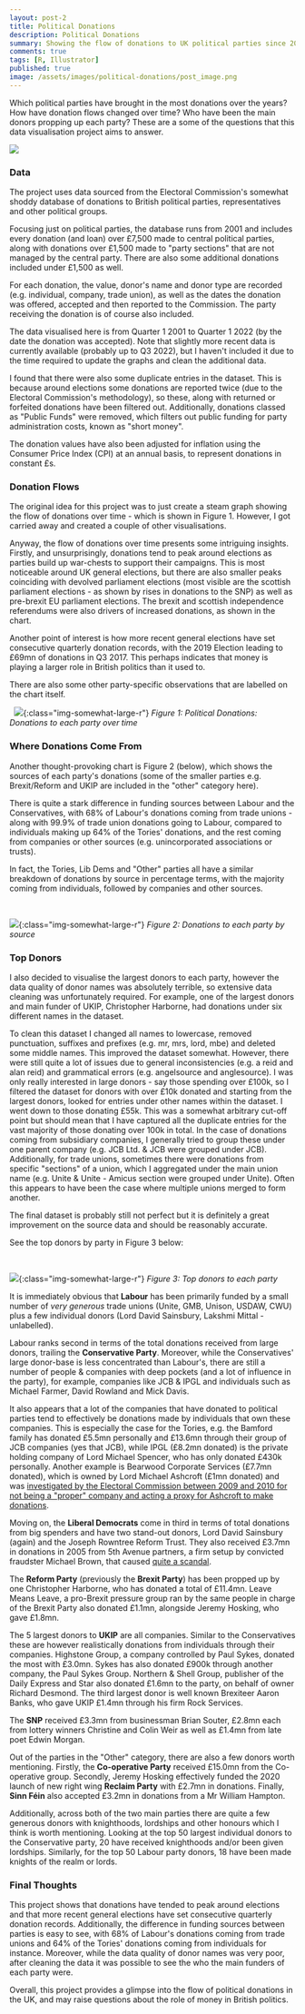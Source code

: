 ```yaml
---
layout: post-2
title: Political Donations
description: Political Donations
summary: Showing the flow of donations to UK political parties since 2001.
comments: true
tags: [R, Illustrator]
published: true
image: /assets/images/political-donations/post_image.png
---
```


Which political parties have brought in the most donations over the years? How have donation flows changed over time? Who have been the main donors propping up each party? These are a some of the questions that this data visualisation project aims to answer.

![](/assets/images/political-donations/politicsphotoshop2.png)

### Data

The project uses data sourced from the Electoral Commission's somewhat shoddy database of donations to British political parties, representatives and other political groups. 

Focusing just on political parties, the database runs from 2001 and includes every donation (and loan) over £7,500 made to central political parties, along with donations over £1,500 made to "party sections" that are not managed by the central party. There are also some additional donations included under £1,500 as well.

For each donation, the value, donor's name and donor type are recorded (e.g. individual, company, trade union), as well as the dates the donation was offered, accepted and then reported to the Commission. The party receiving the donation is of course also included.

The data visualised here is from Quarter 1 2001 to Quarter 1 2022 (by the date the donation was accepted). Note that slightly more recent data is currently available (probably up to Q3 2022), but I haven't included it due to the time required to update the graphs and clean the additional data. 

I found that there were also some duplicate entries in the dataset. This is because around elections some donations are reported twice (due to the Electoral Commission's methodology), so these, along with returned or forfeited donations have been filtered out. Additionally, donations classed as "Public Funds" were removed, which filters out public funding for party administration costs, known as "short money". 

The donation values have also been adjusted for inflation using the Consumer Price Index (CPI) at an annual basis, to represent donations in constant £s.

### Donation Flows

The original idea for this project was to just create a steam graph showing the flow of donations over time - which is shown in Figure 1. However, I got carried away and created a couple of other visualisations.

Anyway, the flow of donations over time presents some intriguing insights. Firstly, and unsurprisingly, donations tend to peak around elections as parties build up war-chests to support their campaigns. This is most noticeable around UK general elections, but there are also smaller peaks coinciding with devolved parliament elections (most visible are the scottish parliament elections - as shown by rises in donations to the SNP) as well as pre-brexit EU parliament elections. The brexit and scottish independence referendums were also drivers of increased donations, as shown in the chart.

Another point of interest is how more recent general elections have set consecutive quarterly donation records, with the 2019 Election leading to £69mn of donations in Q3 2017. This perhaps indicates that money is playing a larger role in British politics than it used to.

There are also some other party-specific observations that are labelled on the chart itself.

&nbsp; 
![](/assets/images/political-donations/bumpchart.png){:class="img-somewhat-large-r"}
*Figure 1: Political Donations: Donations to each party over time*

### Where Donations Come From

Another thought-provoking chart is Figure 2 (below), which shows the sources of each party's donations (some of the smaller parties e.g. Brexit/Reform and UKIP are included in the "other" category here). 

There is quite a stark difference in funding sources between Labour and the Conservatives, with 68% of Labour's donations coming from trade unions - along with 99.9% of trade union donations going to Labour, compared to individuals making up 64% of the Tories' donations, and the rest coming from companies or other sources (e.g. unincorporated associations or trusts).

In fact, the Tories, Lib Dems and "Other" parties all have a similar breakdown of donations by source in percentage terms, with the majority coming from individuals, followed by companies and other sources.

&nbsp; 

![](/assets/images/political-donations/alluvial.png){:class="img-somewhat-large-r"}
*Figure 2: Donations to each party by source*

### Top Donors

I also decided to visualise the largest donors to each party, however the data quality of donor names was absolutely terrible, so extensive data cleaning was unfortunately required. For example,  one of the largest donors and main funder of UKIP, Christopher Harborne, had donations under six different names in the dataset. 

To clean this dataset I changed all names to lowercase, removed punctuation, suffixes and prefixes (e.g. mr, mrs, lord, mbe) and deleted some middle names. This improved the dataset somewhat. However, there were still quite a lot of issues due to general inconsistencies (e.g. a reid and alan reid) and grammatical errors (e.g. angelsource and anglesource). I was only really interested in large donors - say those spending over £100k, so I filtered the dataset for donors with over £10k donated and starting from the largest donors, looked for entries under other names within the dataset. I went down to those donating £55k. This was a somewhat arbitrary cut-off point but should mean that I have captured all the duplicate entries for the vast majority of those donating over 100k in total. In the case of donations coming from subsidiary companies, I generally tried to group these under one parent company (e.g. JCB Ltd. & JCB were grouped under JCB). Additionally, for trade unions, sometimes there were donations from specific "sections" of a union, which I aggregated under the main union name (e.g. Unite & Unite - Amicus section were grouped under Unite). Often this appears to have been the case where multiple unions merged to form another.

The final dataset is probably still not perfect but it is definitely a great improvement on the source data and should be reasonably accurate. 

See the top donors by party in Figure 3 below:

&nbsp;

![](/assets/images/political-donations/circles.png){:class="img-somewhat-large-r"}
*Figure 3: Top donors to each party*

It is immediately obvious that **Labour** has been primarily funded by a small number of *very generous* trade unions (Unite, GMB, Unison, USDAW, CWU) plus a few individual donors (Lord David Sainsbury, Lakshmi Mittal - unlabelled). 

Labour ranks second in terms of the total donations received from large donors, trailing the **Conservative Party**. Moreover, while the Conservatives' large donor-base is less concentrated than Labour's, there are still a number of people & companies with deep pockets (and a lot of influence in the party), for example, companies like JCB & IPGL and individuals such as Michael Farmer, David Rowland and Mick Davis. 

It also appears that a lot of the companies that have donated to political parties tend to effectively be donations made by individuals that own these companies. This is especially the case for the Tories, e.g. the Bamford family has donated £5.5mn personally and £13.6mn through their group of JCB companies (yes that JCB), while IPGL (£8.2mn donated) is the private holding company of Lord Michael Spencer, who has only donated £430k personally. Another example is Bearwood Corporate Services (£7.7mn donated), which is owned by Lord Michael Ashcroft (£1mn donated) and was [investigated by the Electoral Commission between 2009 and 2010 for not being a "proper" company and acting a proxy for Ashcroft to make donations](https://www.theguardian.com/politics/2010/mar/04/electoral-commission-lord-ashcroft-donations).

Moving on, the **Liberal Democrats** come in third in terms of total donations from big spenders and have two stand-out donors, Lord David Sainsbury (again) and the Joseph Rowntree Reform Trust. They also received £3.7mn in donations in 2005 from 5th Avenue partners, a firm setup by convicted fraudster Michael Brown, that caused [quite a scandal](https://www.theguardian.com/politics/2014/jul/17/inquiry-fraudster-michael-brown-donation-lib-dems).

The **Reform Party** (previously the **Brexit Party**) has been propped up by one Christopher Harborne, who has donated a total of £11.4mn.  Leave Means Leave, a pro-Brexit pressure group ran by the same people in charge of the Brexit Party also donated £1.1mn, alongside Jeremy Hosking, who gave £1.8mn.

The 5 largest donors to **UKIP** are all companies. Similar to the Conservatives these are however realistically donations from individuals through their companies. Highstone Group, a company controlled by Paul Sykes, donated the most with £3.0mn. Sykes has also donated £900k through another company, the Paul Sykes Group. Northern & Shell Group, publisher of the Daily Express and Star also donated £1.6mn to the party, on behalf of owner Richard Desmond. The third largest donor is well known Brexiteer Aaron Banks, who gave UKIP £1.4mn through his firm Rock Services. 

The **SNP** received £3.3mn from businessman Brian Souter, £2.8mn each from lottery winners Christine and Colin Weir as well as £1.4mn from late poet Edwin Morgan.

Out of the parties in the "Other" category, there are also a few donors worth mentioning. Firstly, the **Co-operative Party** received £15.0mn from the Co-operative group. Secondly, Jeremy Hosking effectively funded the 2020 launch of new right wing **Reclaim Party** with £2.7mn in donations. Finally, **Sinn Féin** also accepted £3.2mn in donations from a Mr William Hampton.

 Additionally, across both of the two main parties there are quite a few generous donors with knighthoods, lordships and other honours which I think is worth mentioning. Looking at the top 50 largest individual donors to the Conservative party, 20 have received knighthoods and/or been given lordships. Similarly, for the top 50 Labour party donors, 18 have been made knights of the realm or lords.

### Final Thoughts

This project shows that donations have tended to peak around elections and that more recent general elections have set consecutive quarterly donation records. Additionally, the difference in funding sources between parties is easy to see, with 68% of Labour's donations coming from trade unions and 64% of the Tories' donations coming from individuals for instance. Moreover, while the data quality of donor names was very poor, after cleaning the data it was possible to see the who the main funders of each party were. 

Overall, this project provides a glimpse into the flow of political donations in the UK, and may raise questions about the role of money in British politics.


<!---
Below I have also included an interactive table to explore the top donors. 

<div class="img-somewhat-large" style="width:125%;border:none"><iframe
     src="/assets/widgets/political-donations/table_1.html"
     width="100%" height = 750px frameBorder="0"
 ></iframe>   
 </div>
--->
